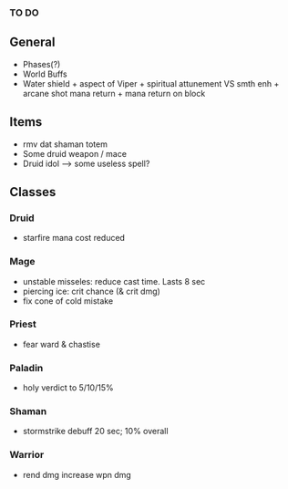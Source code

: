### TO DO

## General

- Phases(?)
- World Buffs
- Water shield + aspect of Viper + spiritual attunement VS smth enh + arcane shot mana return + mana return on block

## Items

- rmv dat shaman totem
- Some druid weapon / mace
- Druid idol --> some useless spell?

## Classes

### Druid
- starfire mana cost reduced

### Mage
- unstable misseles: reduce cast time. Lasts 8 sec
- piercing ice: crit chance (& crit dmg)
- fix cone of cold mistake

### Priest
- fear ward & chastise

### Paladin
- holy verdict to 5/10/15%

### Shaman
- stormstrike debuff 20 sec; 10% overall

### Warrior
- rend dmg increase wpn dmg
